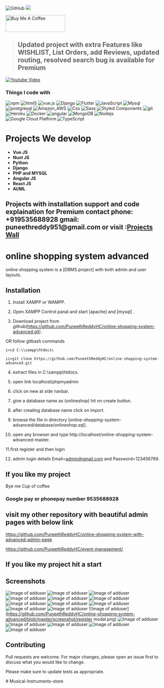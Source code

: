 ![GitHub](https://img.shields.io/github/license/puneethreddyhc/online-shopping-system-advanced)
![](https://visitor-badge.glitch.me/badge?page_id=puneethreddyhc.onlineadv)

<a href="https://www.buymeacoffee.com/puneethreddyhc" target="_blank"><img src="https://cdn.buymeacoffee.com/buttons/v2/default-yellow.png" alt="Buy Me A Coffee" width="195" height="55"></a>

> ## Updated project with extra Features like WISHLIST, List Orders, add Reviews, updated routing, resolved search bug is available for Premium 

[![Youtube Video](https://img.youtube.com/vi/gLwfj67GI8A/0.jpg)](https://youtu.be/gLwfj67GI8A)


<h3>Things I code with</h3>
<p>
  <img alt="npm" src="https://img.shields.io/badge/-NPM-CB3837?style=flat-square&logo=npm&logoColor=white" />
  <img alt="html5" src="https://img.shields.io/badge/-HTML5-E34F26?style=flat-square&logo=html5&logoColor=white" />
  <img src="https://img.shields.io/static/v1?label=Vue.js&amp;message=v2.6&amp;color=4FC08D&amp;style=flat-square&amp;logo=vue.js&amp;logoColor=ffffff" alt="vue.js">
  <img alt="Django" src="https://img.shields.io/badge/Django-092E20?style=flat-square&logo=django&logoColor=white" />
  <img alt="Flutter" src="https://img.shields.io/badge/Flutter-02569B?style=flat-square&logo=flutter&logoColor=white" />
  <img alt="JavaScript" src="https://img.shields.io/badge/JavaScript-323330?style=flat-square&logo=javascript&logoColor=F7DF1E" />
  <img alt="Mysql" src="https://img.shields.io/badge/MySQL-00000F?style=flat-square&logo=mysql&logoColor=white" />
  <img alt="postgresql" src="https://img.shields.io/badge/PostgreSQL-316192?style=flat-square&logo=postgresql&logoColor=white" />
  <img alt="Amazon_AWS" src="https://img.shields.io/badge/Amazon_AWS-232F3E?style=flat-square&logo=amazon-aws&logoColor=white" />
  <img alt="Css" src="https://img.shields.io/badge/CSS-239120?&style=flat-square&logo=css3&logoColor=white" />
  <img alt="Sass" src="https://img.shields.io/badge/-Sass-CC6699?style=flat-square&logo=sass&logoColor=white" />
  <img alt="Styled Components" src="https://img.shields.io/badge/-Styled_Components-db7092?style=flat-square&logo=styled-components&logoColor=white" />
  <img alt="git" src="https://img.shields.io/badge/-Git-F05032?style=flat-square&logo=git&logoColor=white" />
  <img alt="Heroku" src="https://img.shields.io/badge/-Heroku-430098?style=flat-square&logo=heroku&logoColor=white" />
  <img alt="Docker" src="https://img.shields.io/badge/-Docker-46a2f1?style=flat-square&logo=docker&logoColor=white" />
  <img alt="angular" src="https://img.shields.io/badge/-Angular-DD0031?style=flat-square&logo=angular&logoColor=white" />
  <img alt="MongoDB" src="https://img.shields.io/badge/-MongoDB-13aa52?style=flat-square&logo=mongodb&logoColor=white" />
  <img alt="Nodejs" src="https://img.shields.io/badge/-Nodejs-43853d?style=flat-square&logo=Node.js&logoColor=white" />
  <img alt="Google Cloud Platform" src="https://img.shields.io/badge/-Google_Cloud_Platform-1a73e8?style=flat-square&logo=google-cloud&logoColor=white" />
  <img alt="TypeScript" src="https://img.shields.io/badge/-TypeScript-007ACC?style=flat-square&logo=typescript&logoColor=white" />
  
</p>
<h1>Projects We develop</h1>

<ul>
	<li><b>Vue JS</b></li>
	<li><b>Nuxt JS</b></li>
	<li><b>Python</b></li>
	<li><b>Django</b></li>
	<li><b>PHP and MYSQL</b></li>
	<li><b>Angular JS</b></li>
	<li><b>React JS</b></li>
	<li><b>AI/ML</b></li>
</ul>
<h2> Projects with installation support and code explaination for Premium contact phone: +919535688928 gmail: puneethreddy951@gmail.com or visit :<a href="http://www.projectswall.com/">Projects Wall</a></h2>

# online shopping system advanced

online shopping system is a [DBMS project] with both admin and user layouts.

## Installation

1. Install XAMPP or WAMPP.

2. Open XAMPP Control panal and start [apache] and [mysql] .

3. Download project from github(https://github.com/PuneethReddyHC/online-shopping-system-advanced.git).
 
 OR follow gitbash commands

    i>cd C:\\xampp\htdocs\

    ii>git clone https://github.com/PuneethReddyHC/online-shopping-system-advanced.git

4. extract files in C:\\xampp\htdocs\.

5. open link localhost/phpmyadmin

6. click on new at side navbar.

7. give a database name as (onlineshop) hit on create button.

8. after creating database name click on import.

9. browse the file in directory [online-shopping-system-advanced/database/onlineshop.sql].

10. open any browser and type http://localhost/online-shopping-system-advanced-master.

11.first register and then login

12. admin login details  Email=admin@gmail.com and Password=123456789.

## If you like my project 
   Bye me Cup of coffee

### Google pay or phonepay number 9535688928

## visit my other repository with beautiful admin pages with below link

  https://github.com/PuneethReddyHC/online-shopping-system-with-advanced-admin-page
  
  https://github.com/PuneethReddyHC/event-management/

## If you like my project hit a start


## Screenshots
![Image of adduser](https://github.com/PuneethReddyHC/online-shopping-system-advanced/blob/master/screenshot/adduser.png)
![Image of adduser](https://github.com/PuneethReddyHC/online-shopping-system-advanced/blob/master/screenshot/adminproductadd.png)
![Image of adduser](https://github.com/PuneethReddyHC/online-shopping-system-advanced/blob/master/screenshot/cartpage.png)
![Image of adduser](https://github.com/PuneethReddyHC/online-shopping-system-advanced/blob/master/screenshot/homepage.png)
![Image of adduser](https://github.com/PuneethReddyHC/online-shopping-system-advanced/blob/master/screenshot/loginmodal.png)
![Image of adduser](https://github.com/PuneethReddyHC/online-shopping-system-advanced/blob/master/screenshot/mainpage.png)
![Image of adduser](https://github.com/PuneethReddyHC/online-shopping-system-advanced/blob/master/screenshot/manageuser.png)
![Image of adduser](https://github.com/PuneethReddyHC/online-shopping-system-advanced/blob/master/screenshot/manageuseradmin.png)
![Image of adduser](https://github.com/PuneethReddyHC/online-shopping-system-advanced/blob/master/screenshot/productlistadmin.png)
![Image of adduser](https://github.com/PuneethReddyHC/online-shopping-system-advanced/blob/master/screenshot/productpage.png)
![Image of adduser](https://github.com/PuneethReddyHC/online-shopping-system-advanced/blob/master/screenshot/productzoom.png)
![Image of adduser](https://github.com/PuneethReddyHC/online-shopping-system-advanced/blob/master/screenshot/register modal.png)
![Image of adduser](https://github.com/PuneethReddyHC/online-shopping-system-advanced/blob/master/screenshot/searchfilter.png)
![Image of adduser](https://github.com/PuneethReddyHC/online-shopping-system-advanced/blob/master/screenshot/searchpage.png)
![Image of adduser](https://github.com/PuneethReddyHC/online-shopping-system-advanced/blob/master/screenshot/store.png)
![Image of adduser](https://github.com/PuneethReddyHC/online-shopping-system-advanced/blob/master/screenshot/storepage.png)
![Image of adduser](https://github.com/PuneethReddyHC/online-shopping-system-advanced/blob/master/screenshot/storepage1.png)






## Contributing
Pull requests are welcome. For major changes, please open an issue first to discuss what you would like to change.

Please make sure to update tests as appropriate.


#   M u s i c a l - I n s t r u m e n t s - s t o r e  
 